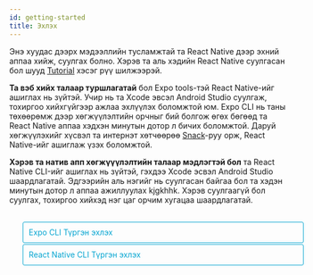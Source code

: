 ```yaml
---
id: getting-started
title: Эхлэх
---
```


<style>
  .toggler {
    margin-top: 2em;
  }
  .toggler li {
    display: inline-block;
    position: relative;
    top: 1px;
    padding: 10px;
    margin: 0px 2px 0px 2px;
    border: 1px solid #05A5D1;
    border-bottom-color: transparent;
    border-radius: 3px 3px 0px 0px;
    color: #05A5D1;
    background-color: transparent;
    font-size: 0.99em;
    cursor: pointer;
  }
  .toggler li:first-child {
    margin-left: 0;
  }
  .toggler li:last-child {
    margin-right: 0;
  }
  .toggler ul {
    width: 100%;
    display: inline-block;
    list-style-type: none;
    margin: 0;
    border-bottom: 1px solid #05A5D1;
    cursor: default;
  }
  @media screen and (max-width: 960px) {
    .toggler li,
    .toggler li:first-child,
    .toggler li:last-child {
      display: block;
      border-bottom-color: #05A5D1;
      border-radius: 3px;
      margin: 2px 0px 2px 0px !important;
    }
    .toggler ul {
      border-bottom: 0;
    }
  }
  .toggler a {
    display: inline-block;
    padding: 10px 5px;
    margin: 2px;
    border: 1px solid #05A5D1;
    border-radius: 3px;
    text-decoration: none !important;
  }
  .display-guide-quickstart .toggler .button-quickstart,
  .display-guide-native .toggler .button-native,
  .display-os-mac .toggler .button-mac,
  .display-os-linux .toggler .button-linux,
  .display-os-windows .toggler .button-windows,
  .display-platform-ios .toggler .button-ios,
  .display-platform-android .toggler .button-android {
    background-color: #05A5D1;
    color: white;
  }
  block { display: none; }
  .display-guide-quickstart.display-platform-ios.display-os-mac .quickstart.ios.mac,
  .display-guide-quickstart.display-platform-ios.display-os-linux .quickstart.ios.linux,
  .display-guide-quickstart.display-platform-ios.display-os-windows .quickstart.ios.windows,
  .display-guide-quickstart.display-platform-android.display-os-mac .quickstart.android.mac,
  .display-guide-quickstart.display-platform-android.display-os-linux .quickstart.android.linux,
  .display-guide-quickstart.display-platform-android.display-os-windows .quickstart.android.windows,    .display-guide-native.display-platform-ios.display-os-mac .native.ios.mac,
  .display-guide-native.display-platform-ios.display-os-linux .native.ios.linux,
  .display-guide-native.display-platform-ios.display-os-windows .native.ios.windows,
  .display-guide-native.display-platform-android.display-os-mac .native.android.mac,
  .display-guide-native.display-platform-android.display-os-linux .native.android.linux,
  .display-guide-native.display-platform-android.display-os-windows .native.android.windows {
    display: block;
  }
</style>

Энэ хуудас дээрх мэдээллийн тусламжтай та React Native дээр эхний аппаа хийж, суулгах болно. Хэрэв та аль хэдийн React Native суулгасан бол шууд [Tutorial](tutorial.md) хэсэг рүү шилжээрэй.

<strong>Та вэб хийх талаар туршлагатай</strong> бол Expo tools-тэй React Native-ийг ашиглах нь зүйтэй. Учир нь та Xcode эвсэл Android Studio суулгаж, тохиргоо хийхгүйгээр ажлаа эхлүүлэх боломжтой юм. Expo CLI нь таны төхөөрөмж дээр хөгжүүлэлтийн орчныг бий болгож өгөх бөгөөд та React Native аппаа хэдхэн минутын дотор л бичих боломжтой. Даруй хөгжүүлэхийг хүсвэл та интернэт хөтчөөрөө [Snack](https://snack.expo.io/)-руу орж, React Native-ийг ашиглаж үзэх боломжтой.

<strong> Хэрэв та натив апп хөгжүүүлэлтийн талаар мэдлэгтэй бол</strong> та React Native CLI-ийг ашиглах нь зүйтэй, гэхдээ Xcode эсвэл Android Studio шаардлагатай. Эдгээрийн аль нэгийг нь суулгасан байгаа бол та хэдэн минутын дотор л аппаа ажиллуулах kjgkhhk. Хэрэв суулгаагүй бол суулгах, тохиргоо хийхэд нэг цаг орчим хугацаа шаардлагатай.

<div class="toggler">
  <ul role="tablist" >
    <li id="quickstart" class="button-quickstart" aria-selected="false" role="tab" tabindex="0" aria-controls="quickstarttab" onclick="displayTab('guide', 'quickstart')">
      Expo CLI Түргэн эхлэх
    </li>
    <li id="native" class="button-native" aria-selected="false" role="tab" tabindex="-1" aria-controls="nativetab" onclick="displayTab('guide', 'native')">
      React Native CLI Түргэн эхлэх
    </li>
  </ul>
</div>

<block class="quickstart mac windows linux ios android" />
Та [Node 10+](https://nodejs.org/en/download/) суулгасан бол  npm ашиглан  Expo CLI-ийг командын мөрт оруулан суулгах боломжтой :

```sh
npm install -g expo-cli
```

Тэгээд доорх командыг өгч, "Awesomeproject" гэсэн нэртэй React Native дээрх шинэ аппаа бүтээнэ:

```sh
expo init AwesomeProject

cd AwesomeProject
npm start # you can also use: expo start
```

Ингэснээр та хөгжүүлэлтийн сервер асна.

## React Native дээрх аппаа ажиллуулах

Та iOS эсвэл Android утсан дээрээ [Expo](https://expo.io) суулгаад, өөрийн компьютер холбогдсонтой ижил wifi-гаар холбогдоно. Android дээр Expo аппыг ашиглан терминалаасаа QR код уншуулж, аппаа нээнэ. iOS дээр холбоос авахын тулд дэлгэц дээрх зааврыг дагана.

### Аппдаа өөрчлөлт оруулах

Апп тань амжилттай болсон болохоор одоо өөрчлөлт оруулая. Хүссэн текст янзлагч дээрээ `App.js` -ийг нээн зарим мөрийг өөрчлөөд хадгал, аппликейшн автоматаар дахин ачаалах учиртай.

### Ингээд боллоо!

Танд баяр хүргэе! Та хамгийн анхны React Native аппаа ажиллуулж, өөрчлөлт хийж үзлээ.

<center><img src="/react-native/docs/assets/GettingStartedCongratulations.png" width="150"></img></center>

## Одоо яах вэ?

Хэрэв та Expo-той холбоотой асуух зүйл байвал [docs](https://docs.expo.io)-ээс харах боломжтой. Мөн [Expo forums](https://forums.expo.io) форумаас туслалцаа авч болно.

Эдгээр хэрэгсэл нь таныг ажлаа хурдан эхлүүлэхэд туслах болно. Expo CLI ашиглан апп хийхээсээ өмнө, [юу хийх боломжгүй](https://docs.expo.io/versions/latest/introduction/why-not-expo) тухай уншаарай.

Хэрэв Expo-ийг ашиглах явцад ямар нэг асуудал гарвал дахин шинээр асуулт үүсгэхийн оронд энэ тухай өмнө асуусан эсэхийг хараарай:

- [Expo CLI асуулт](https://github.com/expo/expo-cli/issues) дотор ( Expo CLI-той холбоотой асуудлууд), эсвэл
- [Expo асуудлууд](https://github.com/expo/expo/issues) гэсэн рүү орж (Expo client эсвэл SDK-тай холбоотой мэдээлэл харж болно).

React Native-ийн тухай илүү ихийг мэдэхийг хүсэж байвал [Хичээл](tutorial.md) гэсэн рүү ороорой.

### Аппаа симулятор эсвэл виртуал төхөөрөмж дээр ажиллуулах

Expo CLI-ийн тусламжтай та React Native аппаа биет төхөөрөмж дээр хөгжүүлэлтийн орчин үүсгэхгүйгээр хялбархан ажиллуулах боломжтой. Хэрэв та аппаа iOS симулятор эсвэл Android виртуал төхөөрөмж дээр ажиллуулахыг хүсвэл Xcode хэрхэн суулгах, Android хөгжүүлэлтийг орчинг хэрхэн үүсгэх тухай судлах зорилгоор натив код ашиглан апп хийх заавартай танилцаарай.

Үүний дараа та `npm run android` командаар Android виртуал төхөөрөмж дээр аппаа нээх боломжтой. iOS симулятор дээр ажиллуулах бол `npm run ios` гэж бичнэ. (Зөвхөн macOS)

### Анхаарах зүйлс

Expo ашиглах үед натив код үүсгэдэггүй тул React Native API, Expo апп дээрх компонентүүдаас өөр тусгай натив модуль багтаах боломжгүй.

Та аяндаа өөрийн натив кодыг оруулах хэрэгтэй болсон ч энэ нь Expo ашиглахгүй байх шалтгаан биш юм. Энэ тохиолдолд та "[цуцалж](https://docs.expo.io/versions/latest/expokit/eject)" өөрийн натив кодоо оруулж хийх боломжтой. Хэрэв цуцалсан бол та "Натив код ашиглан апп хийх" заавартай танилцах шаардлагатай.

Expo CLI нь таны аппад Expo client аппыг дэмжих React Native-ийн хамгийн сүүлийн үеийн хувилбарыг ашиглах боломжийг бүрдүүлнэ. The Expo client апп нь React Native-ийн хувилбар байнгын тогтвортой гарсан үеэс долоо хоног орчмын дотор тухайн хувилбарыг дэмжих боломжтой болдог. Ямар хувилбаруудыг дэмждэгийг мэдэхийг хүсвэл [үүнийг](https://docs.expo.io/versions/latest/sdk/#sdk-version) уншаарай.

Хэрэв та React Native-ийг бэлэн байгаа төсөлдөө ашиглахыг хүсвэл Expo CLI ашиглахгүйгээр аппаа хийх тусгай орчныг нь тохируулж эхлэх боломжтой. "Натив кодоор апп хийх" гэснийг сонгон дээрх зааврыг даган React Native-т нийцсэн натив кодоор үүсгээрэй.

<block class="native mac windows linux ios android" />

<p>Хэрэв та натив код бичих шаардлагатай бол энэ зааврыг дагана уу. Жишээ нь та React Native-ийг одоо байгаа апптай нэгтгэхийг хүсэх эсвэл <a href="getting-started.html" onclick="displayTab('guide', 'quickstart')">Expo</a> "салгасан" эсвэл React Native апп хийхийг хүсэж байгаа бол танд энэ хэсэг туслах болно.</p>

Хөгжүүлэгчийн системээс шалтгаалан, мөн iOS эсвэл Android-д зориулж хийж байгаагаас шалтгаалан заавар нь бага зэрэг өөр байх боломжтой. Хэрэв та iOS, Android хоёрт хоёуланд нь зориулж апп хийхийг хүсэж байвал тэгсэн ч болно. Та зөвхөн аль нэгнээс нь эхлэхэд хангалттай бөгөөд тохируулах нь бага зэрэг өөр байна.

<div class="toggler">
  <span>Хөгжүүлэлтийн ҮС:</span>
  <a href="javascript:void(0);" class="button-mac" onclick="displayTab('os', 'mac')">macOS</a>
  <a href="javascript:void(0);" class="button-windows" onclick="displayTab('os', 'windows')">Windows</a>
  <a href="javascript:void(0);" class="button-linux" onclick="displayTab('os', 'linux')">Linux</a>
  <span>Ашиглах ҮС:</span>
  <a href="javascript:void(0);" class="button-ios" onclick="displayTab('platform', 'ios')">iOS</a>
  <a href="javascript:void(0);" class="button-android" onclick="displayTab('platform', 'android')">Android</a>
</div>

<block class="native linux windows ios" />

## Дэмжихгүй

<blockquote><p>iOS-т зориулсан натив код ашиглан апп хийхэд Mac компьютер шаардлагатай. Та <a href="getting-started.html" onclick="displayTab('guide', 'quickstart')">Түргэн Эхлэх</a> гэсэн рүү орж оронд нь Expo ашиглан хэрхэн аппаа хийх тухай мэдээлэлтэй танилцана уу.</p></blockquote>

<block class="native mac ios" />

## Хамаарал бүхий програмуудыг суулгах

Танд Node, Watchman, React Native команд мөрийн интерфейс болон Xcode хэрэгтэй.

Та аппаа хөгжүүлэхдээ хүссэн засварлах програмаа ашиглах боломжтой ч iOS-д зориулсан React Native апп хийхэд Xcode-ийг суулгаж, шаардлагатай програмуудаа тохируулах хэрэгтэй.

<block class="native mac android" />

## Хамаарал бүхий програмуудыг суулгах

Танд Node, Watchman, React Native команд мөрийн интерфейс, JDK, болон Android Studio хэрэгтэй.

<block class="native linux android" />

## Хамаарал бүхий програмуудыг суулгах

Танд Node, React Native команд мөрийн интерфейс, JDK, болон Android Studio хэрэгтэй.

<block class="native windows android" />

## Хамаарал бүхий програмуудыг суулгах

Танд Node, React Native команд мөрийн интерфейс, Python2, JDK, болон Android Studio хэрэгтэй.

<block class="native mac windows linux android" />

Та аппаа хөгжүүлэхдээ хүссэн засварлах програмаа ашиглах боломжтой ч Аndroid-д зориулсан React Native апп хийхэд Android Studio-г суулгаж шаардлагатай програмуудаа тохируулах хэрэгтэй.

<block class="native mac ios android" />

### Node, Watchman

Бид танд [Homebrew](http://brew.sh/) ашиглан Node, Watchman суулгахыг санал болгож байна. Терминал дотроо Homebrew суулгасны дараа доорх кодыг уншуулна уу:

```
brew install node
brew install watchman
```

Хэрэв та аль хэдийн Node суулгасан бол Node 8.3 юм уу, сүүлийн хувилбар мөн эсэхийг шалгаарай.

[Watchman](https://facebook.github.io/watchman) нь Facebook-ийн файлын систем дэх өөрчлөлтийг хянах зориулалттай юм. Ажиллагаагаа сайжруулахын тулд үүнийг суулгахыг танд зөвлөх байна.

<block class="native linux android" />

### Node

Node 8.3 эсвэл сүүлийн үеийн хувилбарыг суулгах бол [installation instructions for your Linux distribution](https://nodejs.org/en/download/package-manager/) -рүү орно уу.

<block class='native windows android' />

### Node, Python2, JDK

Node, Python2-ийг суулгахдаа Windows зориулсан, түгээмэл ашиглагддаг package manager-ээс татахыг танд зөвлөж байна. [Chocolatey](https://chocolatey.org)

React Native-т мөн [Java SE Development Kit (JDK)](http://www.oracle.com/technetwork/java/javase/downloads/jdk8-downloads-2133151.html)-ийн сүүлийн үеийн хувилбар шаардлагатай. Мөн Python 2 ч бас. Аль алиныг нь Chocolatey ашиглан суулгаж болно..

Administrator Command Prompt-ийг нээн (right click Command Prompt and select "Run as Administrator"), доорх командыг өгнө:

```powershell
choco install -y nodejs.install python2 jdk8
```

Хэрэв та аль хэдийн Node-ийг суулгасан бол Node 8.3 юм уу, сүүлийн үеийн хувилбар эсэхийг шалгаарай. Хэрэв JDK суулгасан бол 8 юм уу сүүлийн шинэ хувилбар эсэхийг шалгаарай.

> Програм суулгахтай холбоотой нэмэлт мэдээллийг та [Node's Downloads page](https://nodejs.org/en/download/) эндээс харж болно.

<block class="native mac ios android" />

### The React Native CLI

Node нь npm-тэй ирдэг бөгөөд үүнийг ашиглан React Native суулгах команд мөрийн интерфейс боломжтой.

Терминал дотроо доорх командыг өгөөрэй:

```
npm install -g react-native-cli
```

> Хэрэв `Cannot find module 'npmlog'` алдаа зааж байвал шууд npm суулгаад үзээрэй : `curl -0 -L https://npmjs.org/install.sh | sudo sh`.

<block class="native windows linux android" />

### The React Native CLI

Node нь npm-тэй ирдэг бөгөөд үүнийг ашиглан React Native суулгах команд мөрийн интерфейс боломжтой.

Command Prompt эсвэл shell-д доорх командыг өгөөрэй:

```powershell
npm install -g react-native-cli
```

> Хэрэв`Cannot find module 'npmlog'` гэсэн алдаа өгч байвал npm-ийг шууд суулгаад үзээрэй: `curl -0 -L https://npmjs.org/install.sh | sudo sh`.

<block class="native mac ios" />

### Xcode

Xcode суулгах хамгийн хялбар арга бол [Mac App Store](https://itunes.apple.com/us/app/xcode/id497799835?mt=12) ашиглах юм. Xcode суулгаснаар давхар iOS Simulator болон iOS апп хийхэд шаардлагатай бусад програмуудыг суулгах юм.

Хэрэв та аль хэдийн Xcode суулгасан бол 9.4 эсвэл үүнээс сүүлийн үеийн хувилбар мөн эсэхийг шалгаарай.

#### Команд мөрийн хэрэгслүүд

Мөн та Xcode Command Line Tools-ийг суулгах шаардлагатай. Xcode-ийг нээгээд, Xcode цэсээс "Preferences..." гэснийг сонгоно. Locations panel гэсэн рүү очин хамгийн сүүлийн үеийн Command Line Tools-ийг сонгон суулгана.

![Xcode Command Line Tools](/react-native/docs/assets/GettingStartedXcodeCommandLineTools.png)

<block class="native mac linux android" />

### Java Хөгжүүлэлтийн багц

React Native нь сүүлийн үеийн Java SE Development Kit (JDK)-ыг шаарддаг. [Download and install Oracle JDK 8](http://www.oracle.com/technetwork/java/javase/downloads/jdk8-downloads-2133151.html). Мөн та [OpenJDK 8](http://openjdk.java.net/install/)-ийг ашиглах боломжтой.

<block class="native mac linux windows android" />

### Android хөгжүүлэлтийн орчин

Хэрэв та анхлан Android апп хөгжүүлж байгаа бол хөгжүүлэлтийн орчноо тохируулах нь зарим талаараа уйтгартай мэт санагдаж магад. Харин Android хөгжүүлэлтийн талаар мэдлэгтэй бол цөөн хэдэн зүйлийг хангасан байх ёстой. Аль ч тохиолдолд доорх алхмуудыг нэг бүрчлэн дагахыг зөвлөе.

<block class="native mac windows linux android" />

#### 1. Android Studio суулгах

[Android Studio татах ба суулгах](https://developer.android.com/studio/index.html). Суулгах төрлөө сонгох хэрэгтэй болох үеэд "Custom" гэснийг сонгоорой. Доорх нэрсийн хажууд байгаа дөрвөлжин нүдийг зөвлөөрэй:

<block class="native mac windows android" />

- `Android SDK`
- `Android SDK Platform`
- `Performance (Intel ® HAXM)` ([AMD CPU бол эндээс хар](https://android-developers.googleblog.com/2018/07/android-emulator-amd-processor-hyper-v.html))
- `Android Virtual Device`

<block class="native linux android" />

- `Android SDK`
- `Android SDK Platform`
- `Android Virtual Device`

<block class="native mac windows linux android" />

Тэгээд "Next" гэсэн руу орж эдгээр компонентүүдийг суулгаарай.

> Хэрэв дөрвөлжин нүднүүд нь саарал өнгөтэй байвал та эдгээр бүрэлдэхүүн хэсгүүдийг дараа суулгах боломжтой гэсэн үг.

Тохиргоо хийсний дараа Тавтай морилно уу гэсэн дэлгэц гарах бөгөөд дараагийн шат руу шилжиж болно.

#### 2. Android SDK суулгах

Android Studio нь Android SDK-ийн сүүлийн үеийн хувилбарыг автоматаар суулгадаг. Натив код ашиглан React Native апп хийж байгаа үед `Android 9 (Pie)` SDK тусгайлан хэрэг болдог. Android Studio дотор SDK Manager-ыг ашиглан нэмэлт Android SDKs суулгах боломжтой.

"Welcome to Android Studio" дэлгэц дээрээс SDK Manager -рүү хандаж болно. "Тохиргоо хийх" гэснийг дараад "SDK Manager" гэснийг сонгоорой.

<block class="native mac android" />

![Android Studio Welcome](/react-native/docs/assets/GettingStartedAndroidStudioWelcomeMacOS.png)

<block class="native windows android" />

![Android Studio Welcome](/react-native/docs/assets/GettingStartedAndroidStudioWelcomeWindows.png)

<block class="native mac windows linux android" />

> Мөн Android Studio дотор "Preferences" гэсэн хэсгээс **Appearance & Behavior** → **System Settings** → **Android SDK** гэж орон SDK Manager -г олох боломжтой.

SDK Manager дотроосоо "SDK Platforms" гэснийг сонгоно. Тэгээд баруун доод буланд байх "Show Package Details" гэсэн дээр дарна. `Android 9 (Pie)` гэснийг хайж, нээгээд доорх зүйлсийг зөвлөсөн эсэхийг шалгана:

- `Android SDK Platform 28`
- `Intel x86 Atom_64 System Image` or `Google APIs Intel x86 Atom System Image`

Дараа нь "SDK Tools" гэсэн рүү орж "Show Package Details" гэснийг харна. "Android SDK Build-Tools" гэсэн хайж олон, дэлгэж хараад `28.0.3` гэснийг сонгосон эсэхийг шалгана.

Эцэст нь "Apply" гэдгийг дарж, Android SDK болон бусад хэрэгслүүдээ татаж аван суулгана.

#### 3. ANDROID_HOME орчны хувьсагч

React Native нь натив код ашиглан апп хийхийн тулд орчны зарим хувьсагчийг тохируулахыг шаарддаг.

<block class="native mac linux android" />

Тохиргоо хийх файл дотор үүнийг нэмнэ үү `$HOME/.bash_profile` эсвэл `$HOME/.bashrc`:

<block class="native mac android" />

```
export ANDROID_HOME=$HOME/Library/Android/sdk
export PATH=$PATH:$ANDROID_HOME/emulator
export PATH=$PATH:$ANDROID_HOME/tools
export PATH=$PATH:$ANDROID_HOME/tools/bin
export PATH=$PATH:$ANDROID_HOME/platform-tools
```

<block class="native linux android" />

```
export ANDROID_HOME=$HOME/Android/Sdk
export PATH=$PATH:$ANDROID_HOME/emulator
export PATH=$PATH:$ANDROID_HOME/tools
export PATH=$PATH:$ANDROID_HOME/tools/bin
export PATH=$PATH:$ANDROID_HOME/platform-tools
```

<block class="native mac linux android" />

> `.bash_profile` гэдэг нь тусгайлан `bash`-д зориулсан гэсэн үг. Хэрэв та өөр шэлл ашиглаж байгаа бол тохиргооны файл дээрээ тухайн шэллд засвар оруулах шаардлагатай.

`source $HOME/.bash_profile` гэж бичээд одоогийн бүрхүүлдээ тохиргоогоо оруулна. `echo $PATH` гэж уншуулан ANDROID_HOME хувьсагч байгаа эсэхийг нягтална уу.

> Зөв Android SDK байршил ашиглаж байгаа эсэхээ шалгаарай. Android Studio дотор SDK-ийн бодит байршлыг олохын тулд "Preferences" гэж ороод **Appearance & Behavior** → **System Settings** → **Android SDK** гэсэн дарааллаар орно.

<block class="native windows android" />

Windows Control Panel дотор **System and Security** гэсний доор System pane гэсэн руу орно. Тэгээд **Change settings...** гэснийг дараад **Advanced** гэснийг нээн **Environment Variables...** гэсэн дээр дарна. **New...** гэснийг дарж, Android SDK байршлыг заах `ANDROID_HOME` хэрэглэгчийн хувьсагчийг шинээр үүсгэнэ.

![ANDROID_HOME Environment Variable](/react-native/docs/assets/GettingStartedAndroidEnvironmentVariableANDROID_HOME.png)

SDK нь автоматаар доорх байршилд суудаг:

```powershell
c:\Users\YOUR_USERNAME\AppData\Local\Android\Sdk
```

Android Studio дотор SDK-ийн одоогийн байршлыг олохдоо "Preferences" гэдэг дээр дараад **Appearance & Behavior** → **System Settings** → **Android SDK** дарааллаар орно.

Шинээр Command Prompt цонхыг нээн дараагийн шатанд шилжихийн өмнө шинэ орчны хувьсагч уншиж байгаа эсэхийг шалгана.

#### 4. Замд платформ хэрэгслүүд нэмэх

Windows Control Panel​ дотор **System and Security** гэсний доорх System pane гэсэн дээр дарна. Тэгээд **Change settings...** гэж дарна. **Advanced** гэснийг нээн and **Environment Variables...** гэснийг сонгоно. **Path** хувьсагч гэснийг нээн, **Edit** гэснийг дарна. **New** гэсэн дээр дарж платформ хэрэгслүүдийн жагсаалтыг харна.

Энэхүү хавтас нь автоматаар доорх байрлалд байдаг:

```powershell
c:\Users\YOUR_USERNAME\AppData\Local\Android\Sdk\platform-tools
```

<block class="native linux android" />

### Watchman

Watchman суулгахыг хүсвэл [Watchman суулгах заавар](https://facebook.github.io/watchman/docs/install.html#buildinstall)-ыг дагана уу.

> [Watchman](https://facebook.github.io/watchman/docs/install.html) нь файл систем дэх өөрчлөлтийг харах зорилготой Facebook-ийн гаргасан хэрэгсэл юм. Ажиллагаагаа илүү сайжруулж, тодорхой асуудалтай хүнд үед илүү боломжтой байхыг хүсэж байгаа бол танд үүнийг суулгахыг зөвлөх байна. (Үүнийг суулгахгүй ч байсан болно. Хүртэх ашиг тус нь янз бүр байх боломжтой. Одоо суулгавал дараа нь төвөг учрах нь бага байна).

<block class="native mac ios" />

## Шинэ аппликейшн бүтээх

React Native команд мөрийн интерфейсийг ашиглан "AwesomeProject" нэртэй шинэ апп үүсгэх:

```
react-native init AwesomeProject
```

Хэрэв та одоо байгаа аппыг React Native-тай нэгтгэж байгаа бол ингэх шаардлагагүй. Хэрэв та Expo-гоос "ejected" болсон ( эсвэл React Native апп хийх), эсвэл одоо байгаа React Native төсөл дээрээ iOS дэмждэг болгох гэж байгаа бол (үүнийг харна уу [Platform Specific Code](platform-specific-code.md)). Мөн та гуравдагч CLI ашиглан React Native аппаа эхлүүлэх боломжтой, Тухайлбал, [Ignite CLI](https://github.com/infinitered/ignite).

### [Нэмэлт] Онцгойлон аль нэг хувилбарыг ашиглах

Хэрэв та React Native-ийн аль нэг хувилбарыг ашиглан шинэ апп хийх гэж байгаа бол `--version` нэмэлтийг ашиглах боломжтой:

```
react-native init AwesomeProject --version X.XX.X
```

```
react-native init AwesomeProject --version react-native@next
```

<block class="native mac windows linux android" />

## Шинэ аппликейшн бүтээх

React Native командын мөрийн интерфейсийг ашиглан "AwesomeProject" нэртэй шинэ төслөө эхлүүлэх:

```
react-native init AwesomeProject
```

Хэрэв та одоо байгаа аппыг React Native-тай нэгтгэж байгаа бол ингэх шаардлагагүй. Хэрэв та Create React Native App "ejected" болсон ( эсвэл React Native апп хийх), эсвэл одоо байгаа React Native төсөл дээрээ Android дэмждэг болгох гэж байгаа бол (үүнийг харна уу [Platform Specific Code](platform-specific-code.md)). Мөн та гуравдагч CLI ашиглан React Native аппаа эхлүүлэх боломжтой, Тухайлбал, [Ignite CLI](https://github.com/infinitered/ignite).

### [Нэмэлт] Онцгойлон аль нэг хувилбарыг ашиглах

Хэрэв та React Native-ийн аль нэг хувилбарыг ашиглан шинэ апп хийх гэж байгаа бол `--version` нэмэлтийг ашиглах боломжтой:

```
react-native init AwesomeProject --version X.XX.X
```

```
react-native init AwesomeProject --version react-native@next
```

<block class="native mac windows linux android" />

## Android төхөөрөмжийг бэлдэх

React Native Android аппаа ашиглахын тулд танд Android төхөөрөмж хэрэг болно. Ингэхдээ бодит Android төхөөрөмж байж болохоос гадна Android төхөөрөмжийг компьютер дээр дуурайн ажилладаг виртуал Android төхөөрөмжийг ашиглах боломжтой. Аль нь ч бай та Android апп хөгжүүлж байгаа бол аппаа ажиллуулах төхөөрөмж хэрэгтэй.

### Бодит төхөөрөмж ашиглах

Хэрэв танд Android-ийн төхөөрөмж биетээрээ байгаа бол Android виртуал төхөөрөмжийн оронд төхөөрөмжөө компьютертойгоо USB каблиар холбон доорх зааврыг дагахад болно. [энд](running-on-device.md).

### Виртуал төхөөрөмж ашиглах

Хэрэв та Android Studio ашиглах бол `./AwesomeProject/android`-ийг нээгээд, Android Studio дотроо "AVD Manager" гэснийг нээн ашиглах боломжтой Android виртуал төхөөрөмжүүдийн жагсаалтыг харж болно. Үүн шиг тэмдэглэгээг олж харна уу:

![Android Studio AVD Manager](/react-native/docs/assets/GettingStartedAndroidStudioAVD.png)

Хэрэв та Android Studio-ийг дөнгөж суулгасан бол [Шинээр Android Виртуал Төхөөрөмж үүсгэх](https://developer.android.com/studio/run/managing-avds.html) хэрэгтэй. "Виртуал төхөөрөмж үүсгэх..." гэснийг сонгоод жагсаалт дундаас аль нэг утсыг сонгон "Дараа нь" гэснийг дарна. Ингээд **Pie** Аппликейшн програмчлалын интерфейс үе 28 гэснийг сонгоно.

<block class="native linux android" />

> Ажиллагааг сайжруулахын тулд [VM acceleration](https://developer.android.com/studio/run/emulator-acceleration.html#vm-linux)-ийг тохируулахыг бид зөвлөж байна. Зааврыг дагуу хийсний дараа AVD Manager гэсэн рүү эргээд очоорой.

<block class="native windows android" />

> Хэрэв HAXM суулгаагүй байгаа бол,"Install HAXM" гэсэн дээр дарах эсвэл [энэхүү заавар](https://github.com/intel/haxm/wiki/Installation-Instructions-on-Windows)-ыг дагаарай. Тохиргоо хийсний дараа AVD Manager гэсэн рүү эргээд очоорой.

<block class="native mac android" />

> Хэрэв HAXM суулгаагүй бол [энэхүү заавар](https://github.com/intel/haxm/wiki/Installation-Instructions-on-macOS)-ыг дагаарай. Тохиргоо хийсний дараа AVD Manager рүү эргээд очоорой.

<block class="native mac windows linux android" />

"Дараа нь" гэдгийг дараад "Дуусгах" гэснийг дарж Android виртуал төхөөрөмжөө үүсгээрэй. Одоо та Android виртуал төхөөрөмжийн дэргэдэх гурвалжин ногоон товч дээр дарж, ажиллуулах боломжтой болсон байна. Эндээс дараагийн алхам руу шилжээрэй.

<block class="native mac ios" />

## React Native аппликейшнаа ажиллуулах

React Native хавтас дотор `react-native run-ios` командыг уншуулах:

```
cd AwesomeProject
react-native run-ios
```

Удахгүй та iOS Simulator дээр шинэ апп тань ажиллаж байгааг харах болно.

![AwesomeProject on iOS](/react-native/docs/assets/GettingStartediOSSuccess.png)

`react-native run-ios` команд нь аппаа ажиллуулах олон аргуудын нэг юм. Та Xcode-с шууд ажиллуулах эсвэл [Nuclide](https://nuclide.io/) ашиглах боломжтой.

> Хэрэв болохгүй бол [Troubleshooting](troubleshooting.md#content) гэснийг уншина уу.

### Төхөөрөмж дээр ажиллуулах

Дээрх команд нь автоматаар таны аппыг iOS Simulator дээр ажиллуулна. Хэрэв та бодит iOS төхөөрөмж дээр ажиллуулахыг хүсвэл [энэ заавар](running-on-device.md)-ыг уншина уу.

<block class="native mac windows linux android" />

## React Native аппликейшнаа ажиллуулах

React Native хавтас дотор `react-native run-android` командыг уншуулах:

```
cd AwesomeProject
react-native run-android
```

Хэрэв бүх тохиргоо зөв бол таны апп удахгүй Android emulator дээр ажиллана.

<block class="native mac android" />

![AwesomeProject on Android](/react-native/docs/assets/GettingStartedAndroidSuccessMacOS.png)

<block class="native windows android" />

![AwesomeProject on Android](/react-native/docs/assets/GettingStartedAndroidSuccessWindows.png)

<block class="native mac windows linux android" />

`react-native run-android` команд нь аппаа ажиллуулах олон аргуудын нэг юм. Та Android Studio-с шууд ажиллуулах эсвэл [Nuclide](https://nuclide.io/) ашиглах боломжтой.

> Хэрэв болохгүй бол [Troubleshooting](troubleshooting.md#content) гэснийг уншина уу.

<block class="native mac ios android" />

### Аппдаа өөрчлөлт оруулах

Апп тань амжилттай ажиллаж байгаа тул хэрхэн өөрчлөлт оруулахыг харцгаая.

<block class="native mac ios" />

- Хүссэн текст засварлагч дотроо `App.js` гэснийг нээн зарим мөрөнд өөрчлөлт оруулна.
- iOS Simulator дотор `⌘R` гэснийг даран аппаа дахин уншуулаад өөрчлөгдсөн эсэхийг харна уу!

<block class="native mac android" />

- Хүссэн текст засварлагч дотроо `App.js` гэснийг нээн зарим мөрөнд өөрчлөлт оруулна.
- `R` товчийг хоёр дарах эсвэл хөгжүүлэгчийн цэсээс (`⌘M`) дахин уншуулах гэснийг даран хийсэн өөрчлөлтөө харна уу!

<block class="native windows linux android" />

### Аппдаа өөрчлөлт оруулах

Апп тань амжилттай ажиллаж байгаа тул хэрхэн өөрчлөлт оруулахыг харцгаая.

- Хүссэн текст засварлагч дотроо `App.js` гэснийг нээн зарим мөрөнд өөрчлөлт оруулна.
- `R` товчийг хоёр дарах эсвэл хөгжүүлэгчийн цэсээс (`⌘M`) дахин уншуулах гэснийг даран хийсэн өөрчлөлтөө харна уу!

<block class="native mac ios android" />

### That's it!

Баяр хүргэе! Та анхны React Native аппаа амжилттай хийж, өөрчлөлт оруулж чадлаа.

<center><img src="/react-native/docs/assets/GettingStartedCongratulations.png" width="150"></img></center>

<block class="native windows linux android" />

### That's it!

Баяр хүргэе! Та анхны React Native аппаа амжилттай хийж, өөрчлөлт оруулж чадлаа.

<center><img src="/react-native/docs/assets/GettingStartedCongratulations.png" width="150"></img></center>

<block class="native mac ios" />

## Одоо яах вэ?

- Хөгжүүлэгчийн цэс доторх [Live Reload](debugging.md#reloading-javascript) гэснийг дарна. Та ямар нэг өөрчлөлт оруулсан тухай бүрт апп тань автоматаар шинэчлэгдэх болно!

- Хэрэв та React Native дээрх шинэ кодоо одоо байгаа аппликейшнд хуулахыг хүсвэл [Нэгтгэх заавар](integration-with-existing-apps.md) уншина уу.

React Native-ийн тухай илүү ихийг сурахыг хүсэж байвал [Хичээл](tutorial.md) гэсэн дээр дараарай.

<block class="native windows linux mac android" />

## Одоо яах вэ?

- Хөгжүүлэгчийн цэс доторх [Live Reload](debugging.md#reloading-javascript) гэснийг дарна. Та ямар нэг өөрчлөлт оруулсан тухай бүрт апп тань автоматаар шинэчлэгдэх болно!

- Хэрэв та React Native дээрх шинэ кодоо одоо байгаа аппликейшнд хуулахыг хүсвэл [Нэгтгэх заавар](integration-with-existing-apps.md) уншина уу.

React Native-ийн тухай илүү ихийг сурахыг хүсэж байвал [Хичээл](tutorial.md) гэсэн дээр дараарай.

<script>
  function displayTab(type, value) {
    var container = document.getElementsByTagName('block')[0].parentNode;
    container.className = 'display-' + type + '-' + value + ' ' +
      container.className.replace(RegExp('display-' + type + '-[a-z]+ ?'), '');
  }
  function convertBlocks() {
    // Convert <div>...<span><block /></span>...</div>
    // Into <div>...<block />...</div>
    var blocks = document.querySelectorAll('block');
    for (var i = 0; i < blocks.length; ++i) {
      var block = blocks[i];
      var span = blocks[i].parentNode;
      var container = span.parentNode;
      container.insertBefore(block, span);
      container.removeChild(span);
    }
    // Convert <div>...<block />content<block />...</div>
    // Into <div>...<block>content</block><block />...</div>
    blocks = document.querySelectorAll('block');
    for (var i = 0; i < blocks.length; ++i) {
      var block = blocks[i];
      while (
        block.nextSibling &&
        block.nextSibling.tagName !== 'BLOCK'
      ) {
        block.appendChild(block.nextSibling);
      }
    }
  }
  function guessPlatformAndOS() {
    if (!document.querySelector('block')) {
      return;
    }
    // If we are coming to the page with a hash in it (i.e. from a search, for example), try to get
    // us as close as possible to the correct platform and dev os using the hashtag and block walk up.
    var foundHash = false;
    if (
      window.location.hash !== '' &&
      window.location.hash !== 'content'
    ) {
      // content is default
      var hashLinks = document.querySelectorAll(
        'a.hash-link'
      );
      for (
        var i = 0;
        i < hashLinks.length && !foundHash;
        ++i
      ) {
        if (hashLinks[i].hash === window.location.hash) {
          var parent = hashLinks[i].parentElement;
          while (parent) {
            if (parent.tagName === 'BLOCK') {
              // Could be more than one target os and dev platform, but just choose some sort of order
              // of priority here.
              // Dev OS
              if (parent.className.indexOf('mac') > -1) {
                displayTab('os', 'mac');
                foundHash = true;
              } else if (
                parent.className.indexOf('linux') > -1
              ) {
                displayTab('os', 'linux');
                foundHash = true;
              } else if (
                parent.className.indexOf('windows') > -1
              ) {
                displayTab('os', 'windows');
                foundHash = true;
              } else {
                break;
              }
              // Target Platform
              if (parent.className.indexOf('ios') > -1) {
                displayTab('platform', 'ios');
                foundHash = true;
              } else if (
                parent.className.indexOf('android') > -1
              ) {
                displayTab('platform', 'android');
                foundHash = true;
              } else {
                break;
              }
              // Guide
              if (parent.className.indexOf('native') > -1) {
                displayTab('guide', 'native');
                foundHash = true;
              } else if (
                parent.className.indexOf('quickstart') > -1
              ) {
                displayTab('guide', 'quickstart');
                foundHash = true;
              } else {
                break;
              }
              break;
            }
            parent = parent.parentElement;
          }
        }
      }
    }
    // Do the default if there is no matching hash
    if (!foundHash) {
      var isMac = navigator.platform === 'MacIntel';
      var isWindows = navigator.platform === 'Win32';
      displayTab('platform', isMac ? 'ios' : 'android');
      displayTab(
        'os',
        isMac ? 'mac' : isWindows ? 'windows' : 'linux'
      );
      displayTab('guide', 'quickstart');
      displayTab('language', 'objc');
    }
  }
  convertBlocks();
  guessPlatformAndOS();
</script>
